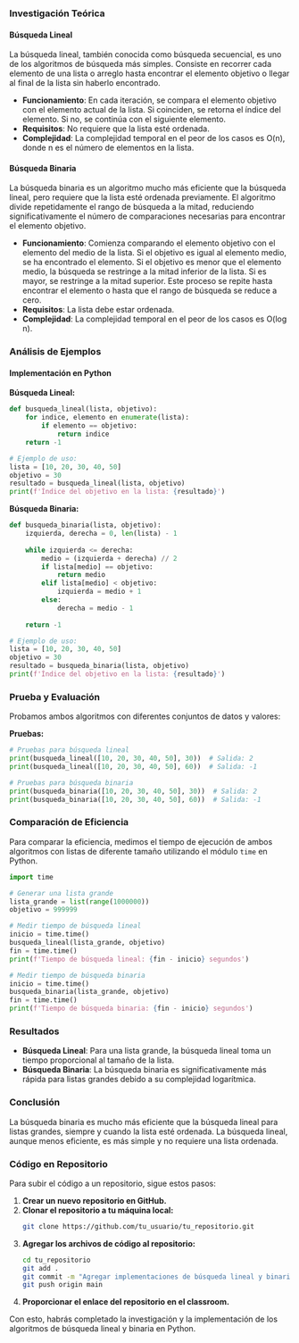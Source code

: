 ### Investigación Teórica

#### Búsqueda Lineal

La búsqueda lineal, también conocida como búsqueda secuencial, es uno de los algoritmos de búsqueda más simples. Consiste en recorrer cada elemento de una lista o arreglo hasta encontrar el elemento objetivo o llegar al final de la lista sin haberlo encontrado.

- **Funcionamiento**: En cada iteración, se compara el elemento objetivo con el elemento actual de la lista. Si coinciden, se retorna el índice del elemento. Si no, se continúa con el siguiente elemento.
- **Requisitos**: No requiere que la lista esté ordenada.
- **Complejidad**: La complejidad temporal en el peor de los casos es O(n), donde n es el número de elementos en la lista.

#### Búsqueda Binaria

La búsqueda binaria es un algoritmo mucho más eficiente que la búsqueda lineal, pero requiere que la lista esté ordenada previamente. El algoritmo divide repetidamente el rango de búsqueda a la mitad, reduciendo significativamente el número de comparaciones necesarias para encontrar el elemento objetivo.

- **Funcionamiento**: Comienza comparando el elemento objetivo con el elemento del medio de la lista. Si el objetivo es igual al elemento medio, se ha encontrado el elemento. Si el objetivo es menor que el elemento medio, la búsqueda se restringe a la mitad inferior de la lista. Si es mayor, se restringe a la mitad superior. Este proceso se repite hasta encontrar el elemento o hasta que el rango de búsqueda se reduce a cero.
- **Requisitos**: La lista debe estar ordenada.
- **Complejidad**: La complejidad temporal en el peor de los casos es O(log n).

### Análisis de Ejemplos

#### Implementación en Python

**Búsqueda Lineal:**
```python
def busqueda_lineal(lista, objetivo):
    for indice, elemento en enumerate(lista):
        if elemento == objetivo:
            return indice
    return -1

# Ejemplo de uso:
lista = [10, 20, 30, 40, 50]
objetivo = 30
resultado = busqueda_lineal(lista, objetivo)
print(f'Índice del objetivo en la lista: {resultado}')
```

**Búsqueda Binaria:**
```python
def busqueda_binaria(lista, objetivo):
    izquierda, derecha = 0, len(lista) - 1
    
    while izquierda <= derecha:
        medio = (izquierda + derecha) // 2
        if lista[medio] == objetivo:
            return medio
        elif lista[medio] < objetivo:
            izquierda = medio + 1
        else:
            derecha = medio - 1
            
    return -1

# Ejemplo de uso:
lista = [10, 20, 30, 40, 50]
objetivo = 30
resultado = busqueda_binaria(lista, objetivo)
print(f'Índice del objetivo en la lista: {resultado}')
```

### Prueba y Evaluación

Probamos ambos algoritmos con diferentes conjuntos de datos y valores:

**Pruebas:**
```python
# Pruebas para búsqueda lineal
print(busqueda_lineal([10, 20, 30, 40, 50], 30))  # Salida: 2
print(busqueda_lineal([10, 20, 30, 40, 50], 60))  # Salida: -1

# Pruebas para búsqueda binaria
print(busqueda_binaria([10, 20, 30, 40, 50], 30))  # Salida: 2
print(busqueda_binaria([10, 20, 30, 40, 50], 60))  # Salida: -1
```

### Comparación de Eficiencia

Para comparar la eficiencia, medimos el tiempo de ejecución de ambos algoritmos con listas de diferente tamaño utilizando el módulo `time` en Python.

```python
import time

# Generar una lista grande
lista_grande = list(range(1000000))
objetivo = 999999

# Medir tiempo de búsqueda lineal
inicio = time.time()
busqueda_lineal(lista_grande, objetivo)
fin = time.time()
print(f'Tiempo de búsqueda lineal: {fin - inicio} segundos')

# Medir tiempo de búsqueda binaria
inicio = time.time()
busqueda_binaria(lista_grande, objetivo)
fin = time.time()
print(f'Tiempo de búsqueda binaria: {fin - inicio} segundos')
```

### Resultados

- **Búsqueda Lineal**: Para una lista grande, la búsqueda lineal toma un tiempo proporcional al tamaño de la lista.
- **Búsqueda Binaria**: La búsqueda binaria es significativamente más rápida para listas grandes debido a su complejidad logarítmica.

### Conclusión

La búsqueda binaria es mucho más eficiente que la búsqueda lineal para listas grandes, siempre y cuando la lista esté ordenada. La búsqueda lineal, aunque menos eficiente, es más simple y no requiere una lista ordenada.

### Código en Repositorio

Para subir el código a un repositorio, sigue estos pasos:

1. **Crear un nuevo repositorio en GitHub.**
2. **Clonar el repositorio a tu máquina local:**
   ```bash
   git clone https://github.com/tu_usuario/tu_repositorio.git
   ```
3. **Agregar los archivos de código al repositorio:**
   ```bash
   cd tu_repositorio
   git add .
   git commit -m "Agregar implementaciones de búsqueda lineal y binaria"
   git push origin main
   ```
4. **Proporcionar el enlace del repositorio en el classroom.**

Con esto, habrás completado la investigación y la implementación de los algoritmos de búsqueda lineal y binaria en Python.